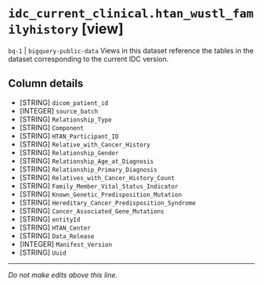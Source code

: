 # `idc_current_clinical.htan_wustl_familyhistory` [view]
`bq-1` | `bigquery-public-data`
Views in this dataset reference the tables in the dataset corresponding to the current IDC version.

## Column details
* [STRING]    `dicom_patient_id`
* [INTEGER]   `source_batch`
* [STRING]    `Relationship_Type`
* [STRING]    `Component`
* [STRING]    `HTAN_Participant_ID`
* [STRING]    `Relative_with_Cancer_History`
* [STRING]    `Relationship_Gender`
* [STRING]    `Relationship_Age_at_Diagnosis`
* [STRING]    `Relationship_Primary_Diagnosis`
* [STRING]    `Relatives_with_Cancer_History_Count`
* [STRING]    `Family_Member_Vital_Status_Indicator`
* [STRING]    `Known_Genetic_Predisposition_Mutation`
* [STRING]    `Hereditary_Cancer_Predisposition_Syndrome`
* [STRING]    `Cancer_Associated_Gene_Mutations`
* [STRING]    `entityId`
* [STRING]    `HTAN_Center`
* [STRING]    `Data_Release`
* [INTEGER]   `Manifest_Version`
* [STRING]    `Uuid`

-------------------------------------------------------------------------------
*Do not make edits above this line.*
